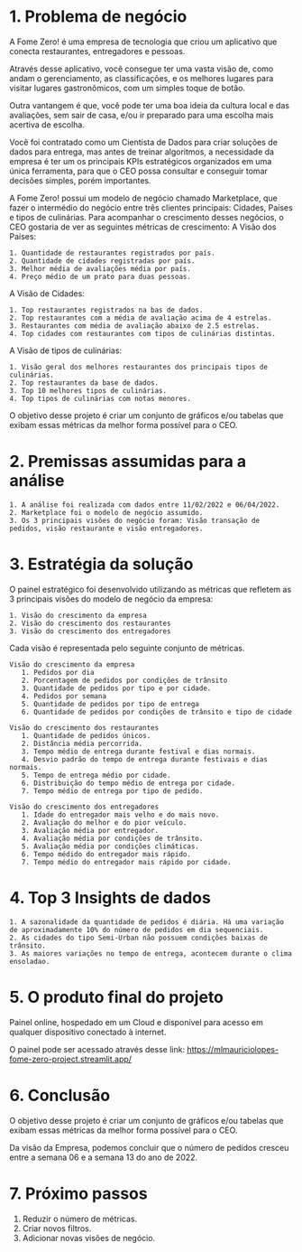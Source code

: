 # 1. Problema de negócio

A Fome Zero! é uma empresa de tecnologia que criou um aplicativo que conecta restaurantes, entregadores e pessoas.

Através desse aplicativo, você consegue ter uma vasta visão de, como andam o gerenciamento, as classificações, e os melhores lugares para visitar lugares gastronômicos, com um simples toque de botão.

Outra vantangem é que, você pode ter uma boa ideia da cultura local e das avaliações, sem sair de casa, e/ou ir preparado para uma escolha mais acertiva de escolha.

Você foi contratado como um Cientista de Dados para criar soluções de dados para entrega, mas antes de treinar algoritmos, a necessidade da empresa é ter um os principais KPIs estratégicos organizados em uma única ferramenta, para que o CEO possa consultar e conseguir tomar decisões simples, porém importantes.

A Fome Zero! possui um modelo de negócio chamado Marketplace, que fazer o intermédio do negócio entre três clientes principais: Cidades, Países e tipos de culinárias. Para acompanhar o crescimento desses negócios, o CEO gostaria de ver as seguintes métricas de crescimento:
A Visão dos Países:

    1. Quantidade de restaurantes registrados por país.
    2. Quantidade de cidades registradas por país.
    3. Melhor média de avaliações média por país.
    4. Preço médio de um prato para duas pessoas.

A Visão de Cidades:

    1. Top restaurantes registrados na bas de dados.
    2. Top restaurantes com a média de avaliação acima de 4 estrelas.
    3. Restaurantes com média de avaliação abaixo de 2.5 estrelas.
    4. Top cidades com restaurantes com tipos de culinárias distintas.

A Visão de tipos de culinárias:

    1. Visão geral dos melhores restaurantes dos principais tipos de culinárias.
    2. Top restaurantes da base de dados.
    3. Top 10 melhores tipos de culinárias.
    4. Top tipos de culinárias com notas menores.

O objetivo desse projeto é criar um conjunto de gráficos e/ou tabelas que exibam essas métricas da melhor forma possível para o CEO.

# 2. Premissas assumidas para a análise

    1. A análise foi realizada com dados entre 11/02/2022 e 06/04/2022.
    2. Marketplace foi o modelo de negócio assumido.
    3. Os 3 principais visões do negócio foram: Visão transação de pedidos, visão restaurante e visão entregadores.

# 3. Estratégia da solução

O painel estratégico foi desenvolvido utilizando as métricas que refletem as 3 principais visões do modelo de negócio da empresa:

    1. Visão do crescimento da empresa
    2. Visão do crescimento dos restaurantes
    3. Visão do crescimento dos entregadores

Cada visão é representada pelo seguinte conjunto de métricas.

    Visão do crescimento da empresa
       1. Pedidos por dia
       2. Porcentagem de pedidos por condições de trânsito
       3. Quantidade de pedidos por tipo e por cidade.
       4. Pedidos por semana
       5. Quantidade de pedidos por tipo de entrega
       6. Quantidade de pedidos por condições de trânsito e tipo de cidade

    Visão do crescimento dos restaurantes
       1. Quantidade de pedidos únicos.
       2. Distância média percorrida.
       3. Tempo médio de entrega durante festival e dias normais.
       4. Desvio padrão do tempo de entrega durante festivais e dias normais.
       5. Tempo de entrega médio por cidade.
       6. Distribuição do tempo médio de entrega por cidade.
       7. Tempo médio de entrega por tipo de pedido.

    Visão do crescimento dos entregadores
       1. Idade do entregador mais velho e do mais novo.
       2. Avaliação do melhor e do pior veículo.
       3. Avaliação média por entregador.
       4. Avaliação média por condições de trânsito.
       5. Avaliação média por condições climáticas.
       6. Tempo médido do entregador mais rápido.
       7. Tempo médio do entregador mais rápido por cidade.

# 4. Top 3 Insights de dados

    1. A sazonalidade da quantidade de pedidos é diária. Há uma variação de aproximadamente 10% do número de pedidos em dia sequenciais.
    2. As cidades do tipo Semi-Urban não possuem condições baixas de trânsito.
    3. As maiores variações no tempo de entrega, acontecem durante o clima ensoladao.

# 5. O produto final do projeto

Painel online, hospedado em um Cloud e disponível para acesso em qualquer dispositivo conectado à internet.

O painel pode ser acessado através desse link: https://mlmauriciolopes-fome-zero-project.streamlit.app/

# 6. Conclusão

O objetivo desse projeto é criar um conjunto de gráficos e/ou tabelas que exibam essas métricas da melhor forma possível para o CEO.

Da visão da Empresa, podemos concluir que o número de pedidos cresceu entre a semana 06 e a semana 13 do ano de 2022.

# 7. Próximo passos

   1. Reduzir o número de métricas.
   2. Criar novos filtros.
   3. Adicionar novas visões de negócio.
